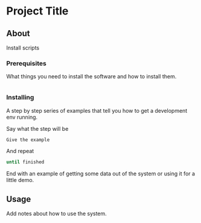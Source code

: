 # Project Title

## About

Install scripts

### Prerequisites

What things you need to install the software and how to install them.

```sh
```

### Installing

A step by step series of examples that tell you how to get a development env running.

Say what the step will be

```sh
Give the example
```

And repeat

```sh
until finished
```

End with an example of getting some data out of the system or using it for a little demo.

## Usage

Add notes about how to use the system.
